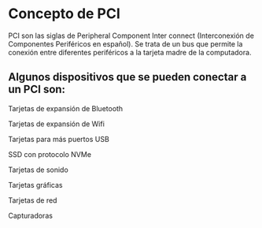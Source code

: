 # Concepto de PCI

PCI son las siglas de Peripheral Component Inter connect (Interconexión de Componentes Periféricos en español). Se trata de un bus que permite la conexión entre diferentes periféricos a la tarjeta madre de la computadora.

## Algunos dispositivos que se pueden conectar a un PCI son:

Tarjetas de expansión de Bluetooth

Tarjetas de expansión de Wifi

Tarjetas para más puertos USB

SSD con protocolo NVMe

Tarjetas de sonido

Tarjetas gráficas

Tarjetas de red

Capturadoras

